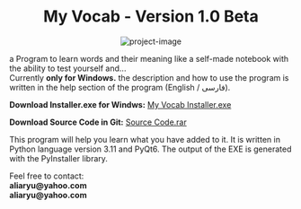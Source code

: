 <h1 id="title" align="center">My Vocab - Version 1.0 Beta</h1>

<p align="center"><img src="https://s8.uupload.ir/files/icon-png(1)_ri1s.png" alt="project-image"></p>

<p id="description">a Program to learn words and their meaning like a self-made notebook with the ability to test yourself and...<br>Currently <b>only for Windows.</b> the description and how to use the program is written in the help section of the program (English / فارسی).</p>

<p id="description"><b>Download Installer.exe for Windws:</b> <a href="https://www.dropbox.com/s/6s2yy5ynsoo2j39/My%20Vocab%20Installer.rar?dl=0">My Vocab Installer.exe</a></p>
<p id="description"><b>Download Source Code in Git:</b> <a href="https://github.com/aliaryu/my-vocab-version1.0-beta/blob/main/soruce-code.rar">Source Code.rar</a></p>

<p id="description">This program will help you learn what you have added to it. It is written in Python language version 3.11 and PyQt6. The output of the EXE is generated with the PyInstaller library.</p>

<p id="description">Feel free to contact:<br>
<b>aliaryu@yahoo.com</b><br>
<b>aliaryu@yahoo.com</b></p>
